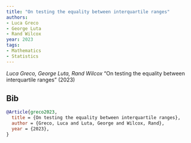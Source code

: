 ```yaml
---
title: "On testing the equality between interquartile ranges"
authors:
- Luca Greco
- George Luta
- Rand Wilcox
year: 2023
tags:
- Mathematics
- Statistics
---
```


<i>Luca Greco, George Luta, Rand Wilcox</i> <span title="">“On testing the equality between interquartile ranges”</span> (2023) 

## Bib

```bib
@Article{greco2023,
  title = {On testing the equality between interquartile ranges},
  author = {Greco, Luca and Luta, George and Wilcox, Rand},
  year = {2023},
}
```
